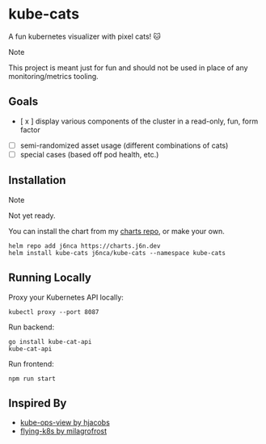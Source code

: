 # kube-cats

A fun kubernetes visualizer with pixel cats! 🐱

> [!NOTE] 
> This project is meant just for fun and should not be used in place of any monitoring/metrics tooling.

## Goals

- [ x ] display various components of the cluster in a read-only, fun, form factor
- [ ] semi-randomized asset usage (different combinations of cats)
- [ ] special cases (based off pod health, etc.)

## Installation

> [!NOTE] 
> Not yet ready.

You can install the chart from my [charts repo](https://github.com/j6nca/helm-charts), or make your own.

```
helm repo add j6nca https://charts.j6n.dev
helm install kube-cats j6nca/kube-cats --namespace kube-cats
```

## Running Locally

Proxy your Kubernetes API locally:

```
kubectl proxy --port 8087
```

Run backend:

```
go install kube-cat-api
kube-cat-api
```

Run frontend:

```
npm run start
```
## Inspired By
- [kube-ops-view by hjacobs](https://codeberg.org/hjacobs/kube-ops-view)
- [flying-k8s by milagrofrost](https://github.com/milagrofrost/Flying-K8s)
